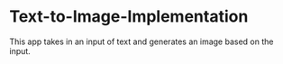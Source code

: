 # Text-to-Image-Implementation
This app takes in an input of text and generates an image based on the input.



